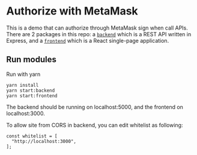 # Authorize with MetaMask
This is a demo that can authorize through MetaMask sign when call APIs.
There are 2 packages in this repo: a [`backend`](./packages/backend) which is a REST API written in Express, and a [`frontend`](./packages/frontend) which is a React single-page application. 

## Run modules
Run with yarn
```
yarn install
yarn start:backend
yarn start:frontend
```
The backend should be running on localhost:5000, and the frontend on localhost:3000.

To allow site from CORS in backend, you can edit whitelist as following:
```
const whitelist = [
  "http://localhost:3000",
];
```
